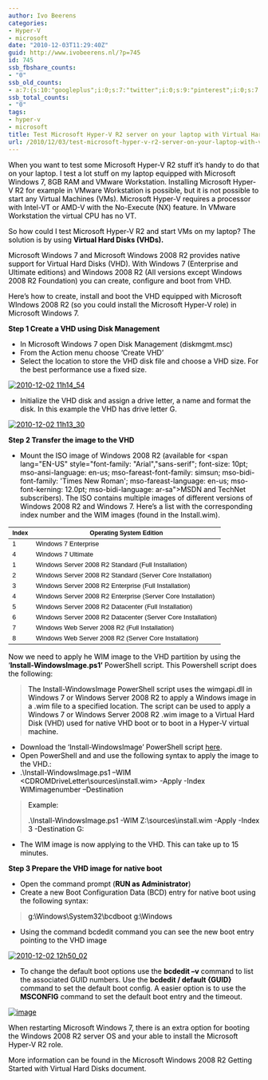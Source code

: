 ```yaml
---
author: Ivo Beerens
categories:
- Hyper-V
- microsoft
date: "2010-12-03T11:29:40Z"
guid: http://www.ivobeerens.nl/?p=745
id: 745
ssb_fbshare_counts:
- "0"
ssb_old_counts:
- a:7:{s:10:"googleplus";i:0;s:7:"twitter";i:0;s:9:"pinterest";i:0;s:7:"fbshare";i:0;s:8:"linkedin";i:0;s:6:"reddit";i:0;s:6:"tumblr";i:0;}
ssb_total_counts:
- "0"
tags:
- hyper-v
- microsoft
title: Test Microsoft Hyper-V R2 server on your laptop with Virtual Hard Disk (VHD)
url: /2010/12/03/test-microsoft-hyper-v-r2-server-on-your-laptop-with-virtual-hard-disk-vhd/
---
```


<font color="#000000">When you want to test some Microsoft Hyper-V R2 stuff it’s handy to do that on your laptop. I test a lot stuff on my laptop equipped with Microsoft Windows 7, 8GB RAM and VMware Workstation. Installing Microsoft Hyper-V R2 for example in VMware Workstation is possible, but it is not possible to start any Virtual Machines (VMs). Microsoft Hyper-V requires a processor with Intel-VT or AMD-V with the No-Execute (NX) feature. In VMware Workstation the virtual CPU has no VT.</font>

<font color="#000000">So how could I test Microsoft Hyper-V R2 and start VMs on my laptop? The solution is by using **Virtual Hard Disks (VHDs).** </font>

<font color="#000000">Microsoft Windows 7 and Microsoft Windows 2008 R2 provides native support for Virtual Hard Disks (VHD). With Windows 7 (Enterprise and Ultimate editions) and Windows 2008 R2 (All versions except Windows 2008 R2 Foundation) you can create, configure and boot from VHD.</font>

<font color="#000000">Here’s how to create, install and boot the VHD equipped with Microsoft WIndows 2008 R2 (so you could install the Microsoft Hyper-V role) in Microsoft Windows 7.</font>

**<font color="#000000">Step 1 Create a VHD using Disk Management</font>**

- <font color="#000000">In Microsoft Windows 7 open Disk Management (diskmgmt.msc) </font>
- <font color="#000000">From the Action menu choose ‘Create VHD’ </font>
- <font color="#000000">Select the location to store the VHD disk file and choose a VHD size. For the best performance use a fixed size. </font>

[<font color="#000000">![2010-12-02 11h14_54](http://localhost/wp-content/uploads/2010/12/2010-12-02-11h14_54_thumb.jpg "2010-12-02 11h14_54")</font>](http://localhost/wp-content/uploads/2010/12/2010-12-02-11h14_54.jpg)

- <font color="#000000">Initialize the VHD disk and assign a drive letter, a name and format the disk. In this example the VHD has drive letter G. </font>

[<font color="#000000">![2010-12-02 11h13_30](http://localhost/wp-content/uploads/2010/12/2010-12-02-11h13_30_thumb.jpg "2010-12-02 11h13_30")</font>](http://localhost/wp-content/uploads/2010/12/2010-12-02-11h13_30.jpg)

**<font color="#000000">Step 2 Transfer the image to the VHD</font>**

- <font color="#000000">Mount the ISO image of Windows 2008 R2 (available for <span lang="EN-US" style="font-family: "Arial","sans-serif"; font-size: 10pt; mso-ansi-language: en-us; mso-fareast-font-family: simsun; mso-bidi-font-family: 'Times New Roman'; mso-fareast-language: en-us; mso-font-kerning: 12.0pt; mso-bidi-language: ar-sa">MSDN and TechNet subscribers)</span>. The ISO contains multiple images of different versions of Windows 2008 R2 and Windows 7. Here’s a list with the corresponding index number and the WIM images (found in the Install.wim). </font>

| **<span lang="EN-US" style="font-size: 9pt"><font color="#000000" face="Arial">Index </font></span>** | **<span lang="EN-US" style="font-size: 9pt"><font color="#000000" face="Arial">Operating System Edition </font></span>** |
|---|---|
| <span lang="EN-US"><font size="2"><font color="#000000" face="Arial">1 </font></font></span> | <span lang="EN-US"><font size="2"><font color="#000000" face="Arial">Windows 7 Enterprise </font></font></span> |
| <span lang="EN-US"><font size="2"><font color="#000000" face="Arial">4 </font></font></span> | <span lang="EN-US"><font size="2"><font color="#000000" face="Arial">Windows 7 Ultimate </font></font></span> |
| <span lang="EN-US"><font size="2"><font color="#000000" face="Arial">1 </font></font></span> | <span lang="EN-US"><font size="2"><font color="#000000" face="Arial">Windows Server 2008 R2 Standard (Full Installation) </font></font></span> |
| <span lang="EN-US"><font size="2"><font color="#000000" face="Arial">2 </font></font></span> | <span lang="EN-US"><font size="2"><font color="#000000" face="Arial">Windows Server 2008 R2 Standard (Server Core Installation) </font></font></span> |
| <span lang="EN-US"><font size="2"><font color="#000000" face="Arial">3 </font></font></span> | <span lang="EN-US"><font size="2"><font color="#000000" face="Arial">Windows Server 2008 R2 Enterprise (Full Installation) </font></font></span> |
| <span lang="EN-US"><font size="2"><font color="#000000" face="Arial">4 </font></font></span> | <span lang="EN-US"><font size="2"><font color="#000000" face="Arial">Windows Server 2008 R2 Enterprise (Server Core Installation) </font></font></span> |
| <span lang="EN-US"><font size="2"><font color="#000000" face="Arial">5 </font></font></span> | <span lang="EN-US"><font size="2"><font color="#000000" face="Arial">Windows Server 2008 R2 Datacenter (Full Installation) </font></font></span> |
| <span lang="EN-US"><font size="2"><font color="#000000" face="Arial">6 </font></font></span> | <span lang="EN-US"><font size="2"><font color="#000000" face="Arial">Windows Server 2008 R2 Datacenter (Server Core Installation) </font></font></span> |
| <span lang="EN-US"><font size="2"><font color="#000000" face="Arial">7 </font></font></span> | <span lang="EN-US"><font size="2"><font color="#000000" face="Arial">Windows Web Server 2008 R2 (Full Installation) </font></font></span> |
| <span lang="EN-US"><font size="2"><font color="#000000" face="Arial">8 </font></font></span> | <span lang="EN-US"><font size="2"><font color="#000000" face="Arial">Windows Web Server 2008 R2 (Server Core Installation) </font></font></span> |

<font color="#000000"></font>

<font color="#000000">Now we need to apply he WIM image to the VHD partition by using the ‘**Install-WindowsImage.ps1’** PowerShell script. This Powershell script does the following:</font>

> <span id="ctl00_ctl00_Content_TabContentPanel_Content_wikiSourceLabel"><font color="#000000">The Install-WindowsImage PowerShell script uses the wimgapi.dll in Windows 7 or Windows Server 2008 R2 to apply a Windows image in a .wim file to a specified location. The script can be used to apply a Windows 7 or Windows Server 2008 R2 .wim image to a Virtual Hard Disk (VHD) used for native VHD boot or to boot in a Hyper-V virtual machine.</font></span>

- <font color="#000000">Download the ‘Install-WindowsImage’ PowerShell script </font>[<font color="#000000">here</font>](http://code.msdn.microsoft.com/InstallWindowsImage)<font color="#000000">. </font>
- <font color="#000000">Open PowerShell and and use the following syntax to apply the image to the VHD.: </font>
- <font color="#000000">.\\Install-WindowsImage.ps1 –WIM <CDROMDriveLetter\\sources\\install.wim> -Apply -Index WIMimagenumber –Destination <VHD Drive></font>

> <font color="#000000">Example: </font>
> 
> <font color="#000000">.\\Install-WindowsImage.ps1 -WIM Z:\\sources\\install.wim -Apply -Index 3 -Destination G: </font>

- <font color="#000000">The WIM image is now applying to the VHD. This can take up to 15 minutes. </font>

<font color="#000000"></font>

**<font color="#000000">Step 3 Prepare the VHD image for native boot</font>**

- <font color="#000000">Open the command prompt (**RUN as Administrator**) </font>
- <font color="#000000">Create a new Boot Configuration Data (BCD) entry for native boot using the following syntax: </font>

> <font color="#000000">g:\\Windows\\System32\\bcdboot g:\\Windows </font>

- <font color="#000000">Using the command bcdedit command you can see the new boot entry pointing to the VHD image </font>

[<font color="#000000">![2010-12-02 12h50_02](http://localhost/wp-content/uploads/2010/12/2010-12-02-12h50_02_thumb.jpg "2010-12-02 12h50_02")</font>](http://localhost/wp-content/uploads/2010/12/2010-12-02-12h50_02.jpg)

- <font color="#000000">To change the default boot options use the **bcdedit –v** command to list the associated GUID numbers. Use the **bcdedit / default {GUID}** command to set the default boot config. A easier option is to use the **MSCONFIG** command to set the default boot entry and the timeout. </font>

 [<font color="#000000">![image](http://localhost/wp-content/uploads/2010/12/image_thumb.png "image")</font>](http://localhost/wp-content/uploads/2010/12/image.png)<font color="#000000"> </font>

<font color="#000000">When restarting Microsoft Windows 7, there is an extra option for booting the Windows 2008 R2 server OS and your able to install the Microsoft Hyper-V R2 role. </font>

<font color="#000000">More information can be found in the Microsoft Windows 2008 R2 Getting Started with Virtual Hard Disks document.</font>

<font color="#000000"></font>

